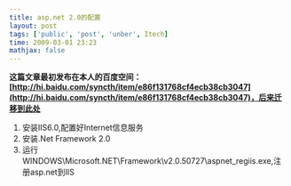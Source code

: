 ```yaml
---
title: asp.net 2.0的配置
layout: post
tags: ['public', 'post', 'unber', Itech]
time: 2009-03-01 23:23
mathjax: false
---
```

<b>这篇文章最初发布在本人的百度空间：[http://hi.baidu.com/syncth/item/e86f131768cf4ecb38cb3047](http://hi.baidu.com/syncth/item/e86f131768cf4ecb38cb3047)，后来迁移到此处</b>

<p/><ol><li>安装IIS6.0,配置好Internet信息服务</li><li>安装.Net Framework 2.0</li><li>运行WINDOWS\Microsoft.NET\Framework\v2.0.50727\aspnet_regiis.exe,注册asp.net到IIS</li></ol>
